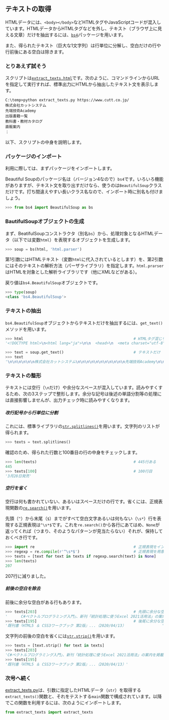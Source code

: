 ## テキストの取得

HTMLデータには、`<body></body>`などHTMLタグやJavaScriptコードが混入しています。HTMLデータからHTMLタグなどを外し、テキスト（ブラウザ上に見える文章）だけを抽出するには、[`bs4`](https://beautiful-soup-4.readthedocs.io/en/latest/ "LINL")パッケージを用います。

また、得られたテキスト（巨大な1文字列）は行単位に分解し、空白だけの行や行前後にある空白は除きます。


### とりあえず試そう

スクリプトは[`extract_texts.html`](./Codes/short_version/extract_texts.py "CODE")です。次のように、コマンドラインからURLを指定して実行すれば、標準出力にHTMLから抽出したテキスト文を表示します。

```
C:\temp>python extract_texts.py https://www.cutt.co.jp/
株式会社カットシステム
先端技術Academy
出版書籍一覧
教科書・教材カタログ
直販案内
︙
```

以下、スクリプトの中身を説明します。


### パッケージのインポート

利用に際しては、まずパッケージをインポートします。

Beautiful Soupのパッケージ名は（バージョン4なので）`bs4`です。いろいろ機能がありますが、テキスト文を取り出すだけなら、使うのは`BeautifulSoup`クラスだけです。打ち間違えやすい長いクラス名なので、インポート時に別名も付けましょう。

```Python
>>> from bs4 import BeautifulSoup as bs
```


### BautifulSoupオブジェクトの生成

まず、BeatifulSoupコンストラクタ（別名`bs`）から、処理対象となるHTMLデータ（以下では変数`html`）を表現するオブジェクトを生成します。

```Python
>>> soup = bs(html, 'html.parser')
```

第1引数にはHTMLテキスト（変数`html`に代入されているとします）を、第2引数にはそのテキストの解析方法（パーザライブラリ）を指定します。`html.prarser`はHTMLを対象とした解析ライブラリです（他にXMLなどがある）。

戻り値は`bs4.BeautifulSoup`オブジェクトです。

```Python
>>> type(soup)
<class 'bs4.BeautifulSoup'>
```


### テキストの抽出

`bs4.BeautifulSoup`オブジェクトからテキストだけを抽出するには、`get_text()`メソッドを用います。

```Python
>>> html                                                 # HTMLタグ混じり
'<!DOCTYPE html>\n<html lang="ja">\n\n  <head>\n  <meta charset="utf-8">\n  <meta name="viewport" ...'

>>> text = soup.get_text()                               # テキストだけ
>>> text
'\n\n\n\n\n\n株式会社カットシステム\n\n\n\n\n\n\n\n\n\n\n先端技術Academy\n\n出版書籍一覧\n\n教科書・教材カタログ\n...'
```


### テキストの整形

テキストには空行（`\n`だけ）や余分なスペースが混入しています。読みやすくするため、次の3ステップで整形します。余分な記号は後述の単語分割等の処理には直接影響しませんが、出力チェック時に読みやすくなります。

##### 改行記号から行単位に分割

これには、標準ライブラリの[`str.splitlines()`](https://docs.python.org/ja/3/library/stdtypes.html#str.splitlines "LINK")を用います。文字列のリストが得られます。

```Python
>>> texts = text.splitlines()
```

確認のため、得られた行数と100番目の行の中身をチェックします。

```Python
>>> len(texts)                                           # 445行ある
445
>>> texts[100]                                           # 100行目
'3月28日発売'
```

##### 空行を省く

空行は何も書かれていない、あるいはスペースだけの行です。省くには、正規表現関数の[`re.search()`](https://docs.python.org/ja/3/library/re.html#re.search "LINK")を用います。

先頭（`^`）から末尾（`$`）までがすべて空白文字あるいは何もない（`\s*`）行を表現する正規表現は`^\s*$`です。これを`re.search()`から各行にあてはめ、`None`が返ってくれば（つまり、そのようなパターンが見当たらない）それが、保持しておくべき行です。

```Python
>>> import re                                            # 正規表現をインポート
>>> regexp = re.compile(r'^\s*$')                        # 正規表現を用意
>>> texts = [text for text in texts if regexp.search(text) is None]
>>> len(texts)
207
```

207行に減りました。

##### 前後の空白を除去

前後に余分な空白がある行もあります。

```Python
>>> texts[203]                                           # 先頭に余分な空白
'      C#ベクトルプログラミング入門」、新刊「統計処理に使うExcel 2021活用法」の案内を掲載しました。'
>>> texts[195]                                           # 後尾に余分な空白
'既刊書『HTML5 ＆ CSS3ワークブック 第2版』...（2020/04/13）                '
```

文字列の前後の空白を省くには[`str.strip()`](https://docs.python.org/ja/3/library/stdtypes.html#str.strip "LINK")を用います。

```Python
>>> texts = [text.strip() for text in texts]
>>> texts[203]
'C#ベクトルプログラミング入門」、新刊「統計処理に使うExcel 2021活用法」の案内を掲載しました。'
>>> texts[195]
'既刊書『HTML5 ＆ CSS3ワークブック 第2版』...（2020/04/13）'
```


### 次号へ続く

[extract_texts.py](./Codes/short_version/extract_texts.py "INTERNAL")は、引数に指定したHTMLデータ（`str`）を取得する`extract_texts()`関数と、それをテストする`main`関数で構成されています。以降でこの関数を利用するには、次のようにインポートします。

```Python
from extract_texts import extract_texts
```
